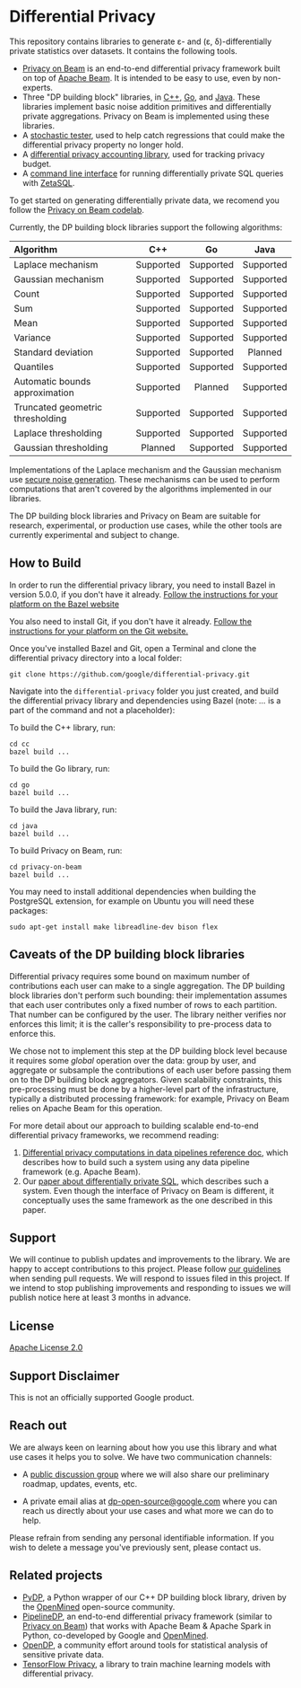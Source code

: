 # Differential Privacy

This repository contains libraries to generate ε- and (ε, δ)-differentially
private statistics over datasets. It contains the following tools.

* [Privacy on Beam](privacy-on-beam) is an end-to-end differential privacy
  framework built on top of [Apache Beam](https://beam.apache.org/documentation/).
  It is intended to be easy to use, even by non-experts.
* Three "DP building block" libraries, in [C++](cc), [Go](go), and [Java](java).
  These libraries implement basic noise addition primitives and differentially
  private aggregations. Privacy on Beam is implemented using these libraries.
* A [stochastic tester](cc/testing), used to help catch regressions that could
  make the differential privacy property no longer hold.
* A [differential privacy accounting library](python/dp_accounting), used for
  tracking privacy budget.
* A [command line interface](examples/zetasql) for running differentially
  private SQL queries with [ZetaSQL](https://github.com/google/zetasql).

To get started on generating differentially private data, we recomend you follow
the [Privacy on Beam codelab](https://codelabs.developers.google.com/codelabs/privacy-on-beam/).

Currently, the DP building block libraries support the following algorithms:

| Algorithm                        | C++       | Go        | Java      |
| :------------------------------- | :-------: | :-------: | :-------: |
| Laplace mechanism                | Supported | Supported | Supported |
| Gaussian mechanism               | Supported | Supported | Supported |
| Count                            | Supported | Supported | Supported |
| Sum                              | Supported | Supported | Supported |
| Mean                             | Supported | Supported | Supported |
| Variance                         | Supported | Supported | Supported |
| Standard deviation               | Supported | Supported | Planned   |
| Quantiles                        | Supported | Supported | Supported |
| Automatic bounds approximation   | Supported | Planned   | Supported |
| Truncated geometric thresholding | Supported | Supported | Supported |
| Laplace thresholding             | Supported | Supported | Supported |
| Gaussian thresholding            | Planned   | Supported | Supported |

Implementations of the Laplace mechanism and the Gaussian mechanism use [secure
noise generation].  These mechanisms can be used to perform computations that
aren't covered by the algorithms implemented in our libraries.

[secure noise generation]: ./common_docs/Secure_Noise_Generation.pdf

The DP building block libraries and Privacy on Beam are suitable for research,
experimental, or production use cases, while the other tools are currently
experimental and subject to change.

## How to Build

In order to run the differential privacy library, you need to install Bazel in
version 5.0.0, if you don't have it already.
[Follow the instructions for your platform on the Bazel website](https://docs.bazel.build/versions/main/install.html)

You also need to install Git, if you don't have it already.
[Follow the instructions for your platform on the Git website.](https://git-scm.com/book/en/v2/Getting-Started-Installing-Git)

Once you've installed Bazel and Git, open a Terminal and clone the
differential privacy directory into a local folder:

```git clone https://github.com/google/differential-privacy.git```

Navigate into the ```differential-privacy``` folder you just created,
and build the differential privacy library and dependencies using Bazel
(note: *...* is a part of the command and not a placeholder):

To build the C++ library, run:
```shell
cd cc
bazel build ...
```
To build the Go library, run:
```shell
cd go
bazel build ...
```

To build the Java library, run:
```shell
cd java
bazel build ...
```

To build Privacy on Beam, run:
```shell
cd privacy-on-beam
bazel build ...
```

You may need to install additional dependencies when building the PostgreSQL
extension, for example on Ubuntu you will need these packages:

```sudo apt-get install make libreadline-dev bison flex```

## Caveats of the DP building block libraries

Differential privacy requires some bound on maximum number of contributions
each user can make to a single aggregation. The DP building block libraries
don't perform such bounding: their implementation assumes that each user
contributes only a fixed number of rows to each partition. That number
can be configured by the user. The library neither verifies nor
enforces this limit; it is the caller's responsibility to pre-process data to
enforce this.

We chose not to implement this step at the DP building block level because it
requires some *global* operation over the data: group by user, and aggregate or
subsample the contributions of each user before passing them on to the DP
building block aggregators. Given scalability constraints, this pre-processing
must be done by a higher-level part of the infrastructure, typically a
distributed processing framework: for example, Privacy on Beam relies on Apache
Beam for this operation.

For more detail about our approach to building scalable end-to-end differential
privacy frameworks, we recommend reading:

1. [Differential privacy computations in data pipelines reference doc](https://github.com/google/differential-privacy/blob/main/common_docs/Differential_Privacy_Computations_In_Data_Pipelines.pdf),
which describes how to build such a system using any data pipeline framework
(e.g. Apache Beam).
2. Our
[paper about differentially private SQL](https://arxiv.org/abs/1909.01917),
which describes such a system. Even though the interface of Privacy on Beam is
different, it conceptually uses the same framework as the one described in this
paper.

## Support

We will continue to publish updates and improvements to the library. We are
happy to accept contributions to this project. Please follow
[our guidelines](CONTRIBUTING.md) when sending pull requests. We will respond to
issues filed in this project. If we intend to stop publishing improvements and
responding to issues we will publish notice here at least 3 months in advance.

## License

[Apache License 2.0](LICENSE)

## Support Disclaimer

This is not an officially supported Google product.

## Reach out

We are always keen on learning about how you use this library and what use cases
it helps you to solve.  We have two communication channels:

  * A [public discussion
    group](https://groups.google.com/g/dp-open-source-users) where we will also
    share our preliminary roadmap, updates, events, etc.

  * A private email alias at dp-open-source@google.com where you can reach us
    directly about your use cases and what more we can do to help.

Please refrain from sending any personal identifiable information. If you wish
to delete a message you've previously sent, please contact us.

## Related projects

- [PyDP](https://github.com/OpenMined/PyDP), a Python wrapper of our C++ DP
  building block library, driven by the [OpenMined](https://www.openmined.org/)
  open-source community.
- [PipelineDP](https://github.com/OpenMined/PipelineDP), an end-to-end
  differential privacy framework (similar to [Privacy on Beam](privacy-on-beam))
  that works with Apache Beam & Apache Spark in Python, co-developed by Google
  and [OpenMined](https://www.openmined.org/).
- [OpenDP](https://opendp.org), a community effort around tools for statistical
  analysis of sensitive private data.
- [TensorFlow Privacy](https://github.com/tensorflow/privacy), a library to
  train machine learning models with differential privacy.
